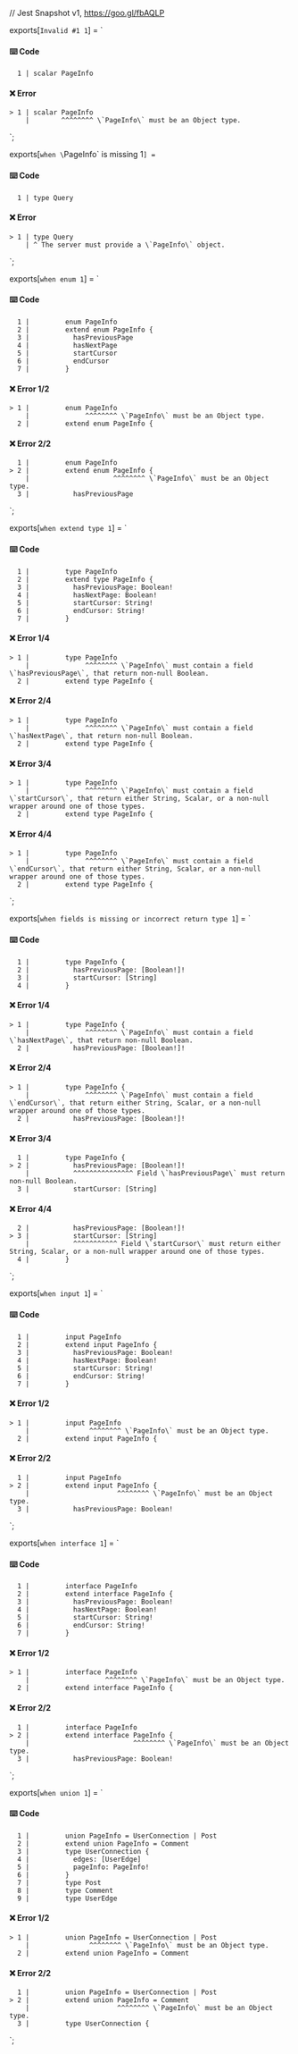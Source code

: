 // Jest Snapshot v1, https://goo.gl/fbAQLP

exports[`Invalid #1 1`] = `
#### ⌨️ Code

      1 | scalar PageInfo

#### ❌ Error

    > 1 | scalar PageInfo
        |        ^^^^^^^^ \`PageInfo\` must be an Object type.
`;

exports[`when \`PageInfo\` is missing 1`] = `
#### ⌨️ Code

      1 | type Query

#### ❌ Error

    > 1 | type Query
        | ^ The server must provide a \`PageInfo\` object.
`;

exports[`when enum 1`] = `
#### ⌨️ Code

      1 |         enum PageInfo
      2 |         extend enum PageInfo {
      3 |           hasPreviousPage
      4 |           hasNextPage
      5 |           startCursor
      6 |           endCursor
      7 |         }

#### ❌ Error 1/2

    > 1 |         enum PageInfo
        |              ^^^^^^^^ \`PageInfo\` must be an Object type.
      2 |         extend enum PageInfo {

#### ❌ Error 2/2

      1 |         enum PageInfo
    > 2 |         extend enum PageInfo {
        |                     ^^^^^^^^ \`PageInfo\` must be an Object type.
      3 |           hasPreviousPage
`;

exports[`when extend type 1`] = `
#### ⌨️ Code

      1 |         type PageInfo
      2 |         extend type PageInfo {
      3 |           hasPreviousPage: Boolean!
      4 |           hasNextPage: Boolean!
      5 |           startCursor: String!
      6 |           endCursor: String!
      7 |         }

#### ❌ Error 1/4

    > 1 |         type PageInfo
        |              ^^^^^^^^ \`PageInfo\` must contain a field \`hasPreviousPage\`, that return non-null Boolean.
      2 |         extend type PageInfo {

#### ❌ Error 2/4

    > 1 |         type PageInfo
        |              ^^^^^^^^ \`PageInfo\` must contain a field \`hasNextPage\`, that return non-null Boolean.
      2 |         extend type PageInfo {

#### ❌ Error 3/4

    > 1 |         type PageInfo
        |              ^^^^^^^^ \`PageInfo\` must contain a field \`startCursor\`, that return either String, Scalar, or a non-null wrapper around one of those types.
      2 |         extend type PageInfo {

#### ❌ Error 4/4

    > 1 |         type PageInfo
        |              ^^^^^^^^ \`PageInfo\` must contain a field \`endCursor\`, that return either String, Scalar, or a non-null wrapper around one of those types.
      2 |         extend type PageInfo {
`;

exports[`when fields is missing or incorrect return type 1`] = `
#### ⌨️ Code

      1 |         type PageInfo {
      2 |           hasPreviousPage: [Boolean!]!
      3 |           startCursor: [String]
      4 |         }

#### ❌ Error 1/4

    > 1 |         type PageInfo {
        |              ^^^^^^^^ \`PageInfo\` must contain a field \`hasNextPage\`, that return non-null Boolean.
      2 |           hasPreviousPage: [Boolean!]!

#### ❌ Error 2/4

    > 1 |         type PageInfo {
        |              ^^^^^^^^ \`PageInfo\` must contain a field \`endCursor\`, that return either String, Scalar, or a non-null wrapper around one of those types.
      2 |           hasPreviousPage: [Boolean!]!

#### ❌ Error 3/4

      1 |         type PageInfo {
    > 2 |           hasPreviousPage: [Boolean!]!
        |           ^^^^^^^^^^^^^^^ Field \`hasPreviousPage\` must return non-null Boolean.
      3 |           startCursor: [String]

#### ❌ Error 4/4

      2 |           hasPreviousPage: [Boolean!]!
    > 3 |           startCursor: [String]
        |           ^^^^^^^^^^^ Field \`startCursor\` must return either String, Scalar, or a non-null wrapper around one of those types.
      4 |         }
`;

exports[`when input 1`] = `
#### ⌨️ Code

      1 |         input PageInfo
      2 |         extend input PageInfo {
      3 |           hasPreviousPage: Boolean!
      4 |           hasNextPage: Boolean!
      5 |           startCursor: String!
      6 |           endCursor: String!
      7 |         }

#### ❌ Error 1/2

    > 1 |         input PageInfo
        |               ^^^^^^^^ \`PageInfo\` must be an Object type.
      2 |         extend input PageInfo {

#### ❌ Error 2/2

      1 |         input PageInfo
    > 2 |         extend input PageInfo {
        |                      ^^^^^^^^ \`PageInfo\` must be an Object type.
      3 |           hasPreviousPage: Boolean!
`;

exports[`when interface 1`] = `
#### ⌨️ Code

      1 |         interface PageInfo
      2 |         extend interface PageInfo {
      3 |           hasPreviousPage: Boolean!
      4 |           hasNextPage: Boolean!
      5 |           startCursor: String!
      6 |           endCursor: String!
      7 |         }

#### ❌ Error 1/2

    > 1 |         interface PageInfo
        |                   ^^^^^^^^ \`PageInfo\` must be an Object type.
      2 |         extend interface PageInfo {

#### ❌ Error 2/2

      1 |         interface PageInfo
    > 2 |         extend interface PageInfo {
        |                          ^^^^^^^^ \`PageInfo\` must be an Object type.
      3 |           hasPreviousPage: Boolean!
`;

exports[`when union 1`] = `
#### ⌨️ Code

      1 |         union PageInfo = UserConnection | Post
      2 |         extend union PageInfo = Comment
      3 |         type UserConnection {
      4 |           edges: [UserEdge]
      5 |           pageInfo: PageInfo!
      6 |         }
      7 |         type Post
      8 |         type Comment
      9 |         type UserEdge

#### ❌ Error 1/2

    > 1 |         union PageInfo = UserConnection | Post
        |               ^^^^^^^^ \`PageInfo\` must be an Object type.
      2 |         extend union PageInfo = Comment

#### ❌ Error 2/2

      1 |         union PageInfo = UserConnection | Post
    > 2 |         extend union PageInfo = Comment
        |                      ^^^^^^^^ \`PageInfo\` must be an Object type.
      3 |         type UserConnection {
`;
